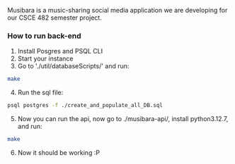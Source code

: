 Musibara is a music-sharing social media application we are developing for our CSCE 482 semester project. 


### How to run back-end
1. Install Posgres and PSQL CLI
2. Start your instance
3. Go to './util/databaseScripts/' and run:
```bash
make
```
4. Run the sql file: 
```bash
psql postgres -f ./create_and_populate_all_DB.sql
```
5. Now you can run the api, now go to ./musibara-api/, install python3.12.7, and run:
```bash
make
```
6. Now it should be working :P


